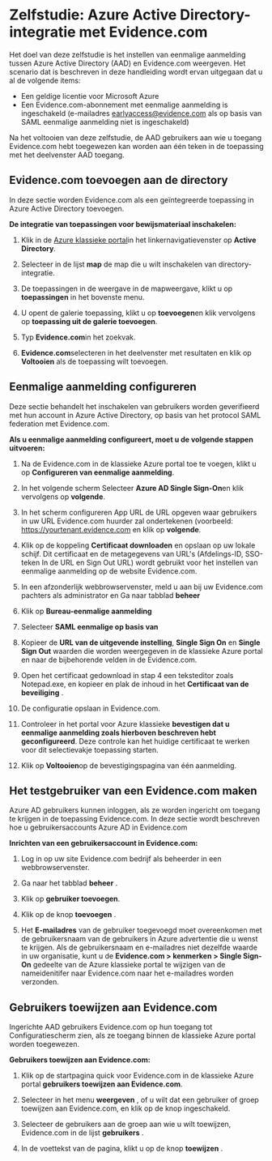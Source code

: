 <properties
    pageTitle="Zelfstudie: Azure Active Directory-integratie met Evidence.com | Microsoft Azure"
    description="Informatie over het configureren van eenmalige aanmelding tussen Azure Active Directory en Evidence.com."
    services="active-directory"
    documentationCenter=""
    authors="asmalser-msft"
    manager="femila"
    editor=""/>

<tags
    ms.service="active-directory"
    ms.workload="identity"
    ms.tgt_pltfrm="na"
    ms.devlang="na"
    ms.topic="article"
    ms.date="02/23/2016"
    ms.author="asmalser"/>


# <a name="tutorial-azure-active-directory-integration-with-evidencecom"></a>Zelfstudie: Azure Active Directory-integratie met Evidence.com

Het doel van deze zelfstudie is het instellen van eenmalige aanmelding tussen Azure Active Directory (AAD) en Evidence.com weergeven. Het scenario dat is beschreven in deze handleiding wordt ervan uitgegaan dat u al de volgende items:
    
* Een geldige licentie voor Microsoft Azure
* Een Evidence.com-abonnement met eenmalige aanmelding is ingeschakeld (e-mailadres earlyaccess@evidence.com als op basis van SAML eenmalige aanmelding niet is ingeschakeld)

Na het voltooien van deze zelfstudie, de AAD gebruikers aan wie u toegang Evidence.com hebt toegewezen kan worden aan één teken in de toepassing met het deelvenster AAD toegang.

## <a name="add-evidencecom-to-your-directory"></a>Evidence.com toevoegen aan de directory

In deze sectie worden Evidence.com als een geïntegreerde toepassing in Azure Active Directory toevoegen.

**De integratie van toepassingen voor bewijsmateriaal inschakelen:**

1.  Klik in de [Azure klassieke portal](https://manage.windowsazure.com)in het linkernavigatievenster op **Active Directory**.

2.  Selecteer in de lijst **map** de map die u wilt inschakelen van directory-integratie.

3.  De toepassingen in de weergave in de mapweergave, klikt u op **toepassingen** in het bovenste menu.

4.  U opent de galerie toepassing, klikt u op **toevoegen**en klik vervolgens op **toepassing uit de galerie toevoegen**.

5.  Typ **Evidence.com**in het zoekvak.

6.  **Evidence.com**selecteren in het deelvenster met resultaten en klik op **Voltooien** als de toepassing wilt toevoegen.


## <a name="configuring-single-sign-on"></a>Eenmalige aanmelding configureren

Deze sectie behandelt het inschakelen van gebruikers worden geverifieerd met hun account in Azure Active Directory, op basis van het protocol SAML federation met Evidence.com.

**Als u eenmalige aanmelding configureert, moet u de volgende stappen uitvoeren:**

1.  Na de Evidence.com in de klassieke Azure portal toe te voegen, klikt u op **Configureren van eenmalige aanmelding**. 
 
2.  In het volgende scherm Selecteer **Azure AD Single Sign-On**en klik vervolgens op **volgende**.

3.  In het scherm configureren App URL de URL opgeven waar gebruikers in uw URL Evidence.com huurder zal ondertekenen (voorbeeld: https://yourtenant.evidence.com en klik op **volgende**. 

4.  Klik op de koppeling **Certificaat downloaden** en opslaan op uw lokale schijf. Dit certificaat en de metagegevens van URL's (Afdelings-ID, SSO-teken In de URL en Sign Out URL) wordt gebruikt voor het instellen van eenmalige aanmelding op de website Evidence.com. 

5.  In een afzonderlijk webbrowservenster, meld u aan bij uw Evidence.com pachters als administrator en Ga naar tabblad **beheer**
      
6.  Klik op **Bureau-eenmalige aanmelding**
 
7.  Selecteer **SAML eenmalige op basis van**
 
8.  Kopieer de **URL van de uitgevende instelling**, **Single Sign On** en **Single Sign Out** waarden die worden weergegeven in de klassieke Azure portal en naar de bijbehorende velden in de Evidence.com.

9.  Open het certificaat gedownload in stap 4 een teksteditor zoals Notepad.exe, en kopieer en plak de inhoud in het **Certificaat van de beveiliging** . 

10. De configuratie opslaan in Evidence.com.
 
11. Controleer in het portal voor Azure klassieke **bevestigen dat u eenmalige aanmelding zoals hierboven beschreven hebt geconfigureerd**. Deze controle kan het huidige certificaat te werken voor dit selectievakje toepassing starten.
 
12. Klik op **Voltooien**op de bevestigingspagina van één aanmelding.  


## <a name="creating-an-evidencecom-test-user"></a>Het testgebruiker van een Evidence.com maken

Azure AD gebruikers kunnen inloggen, als ze worden ingericht om toegang te krijgen in de toepassing Evidence.com. In deze sectie wordt beschreven hoe u gebruikersaccounts Azure AD in Evidence.com

**Inrichten van een gebruikersaccount in Evidence.com:**

1.  Log in op uw site Evidence.com bedrijf als beheerder in een webbrowservenster.

2.  Ga naar het tabblad **beheer** .

3.  Klik op **gebruiker toevoegen**.

4.  Klik op de knop **toevoegen** .

5.  Het **E-mailadres** van de gebruiker toegevoegd moet overeenkomen met de gebruikersnaam van de gebruikers in Azure advertentie die u wenst te krijgen. Als de gebruikersnaam en e-mailadres niet dezelfde waarde in uw organisatie, kunt u de **Evidence.com > kenmerken > Single Sign-On** gedeelte van de Azure klassieke portal te wijzigen van de nameidenitifer naar Evidence.com naar het e-mailadres worden verzonden.


## <a name="assigning-users-to-evidencecom"></a>Gebruikers toewijzen aan Evidence.com

Ingerichte AAD gebruikers Evidence.com op hun toegang tot Configuratiescherm zien, als ze toegang binnen de klassieke Azure portal worden toegewezen.

**Gebruikers toewijzen aan Evidence.com:**

1.  Klik op de startpagina quick voor Evidence.com in de klassieke Azure portal **gebruikers toewijzen aan Evidence.com**.
 
2.  Selecteer in het menu **weergeven** , of u wilt dat een gebruiker of groep toewijzen aan Evidence.com, en klik op de knop ingeschakeld.
 
3.  Selecteer de gebruikers aan de groep aan wie u wilt toewijzen, Evidence.com in de lijst **gebruikers** .
 
4.  In de voettekst van de pagina, klikt u op de knop **toewijzen** .

